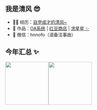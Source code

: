 ## 我是清风 😎

- 👨‍💻 经历：<a href="https://github.com/huazll" target="_blank">自学成才的清风~</a>
- 🏡 作品：<a href="https://github.com/huazll/OfficeApplication" target="_blank">OA系统</a> | <a href="https://github.com/huazll/mumumall-backend" target="_blank">红豆商店</a> | <a href="https://github.com/huazll/mumumall-backend" target="_blank">求星星 ✨</a>
- 💬 微信：hnnofo（请备注事由）

## 今年汇总 ✨

<img align="" height="137px" src="https://github-readme-stats.vercel.app/api?username=huazll&hide_title=true&hide_border=true&show_icons=true&include_all_commits=true&line_height=21&bg_color=0,EC6C6C,FFD479,FFFC79,73FA79&theme=graywhite&locale=cn" /><img align="" height="137px" src="https://github-readme-stats.vercel.app/api/top-langs/?username=huazll&hide_title=true&hide_border=true&layout=compact&bg_color=0,73FA79,73FDFF,D783FF&theme=graywhite&locale=cn" />

